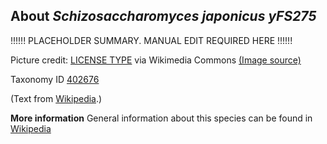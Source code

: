 **About *Schizosaccharomyces japonicus yFS275***
-------------------------
!!!!!! PLACEHOLDER SUMMARY. MANUAL EDIT REQUIRED HERE !!!!!!

Picture credit: [LICENSE TYPE]() via Wikimedia Commons [(Image source)]()

Taxonomy ID [402676](https://www.uniprot.org/taxonomy/402676)

(Text from [Wikipedia](https://en.wikipedia.org/).)

**More information**
General information about this species can be found in [Wikipedia](https://en.wikipedia.org/wiki/schizosaccharomyces_japonicus_yfs275)
